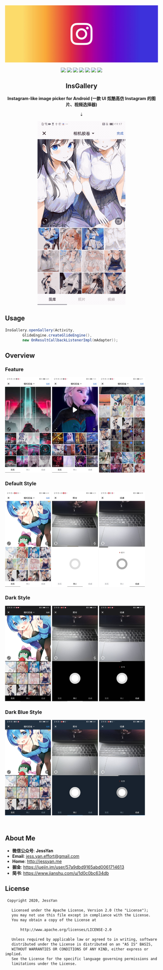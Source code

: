![Logo](art/banner.jpg)
<p align="center">
  <img src="https://img.shields.io/badge/%F0%9F%93%81-Albums-brightgreen.svg?style=?style=flat-square"/>
  <img src="https://img.shields.io/badge/%F0%9F%93%B7-Photo-brightgreen.svg?style=?style=flat-square"/>
  <img src="https://img.shields.io/badge/%F0%9F%8E%A5-Video-brightgreen.svg?style=?style=flat-square"/>
  <img src="https://img.shields.io/badge/%F0%9F%96%A5-Preview%20Photo/Video-brightgreen.svg?style=?style=flat-square"/>
  <img src="https://img.shields.io/badge/%E2%9C%82-Crop-brightgreen.svg?style=?style=flat-square"/>
  <img src="https://img.shields.io/badge/%F0%9F%8C%99-Dark%20Mode-brightgreen.svg?style=?style=flat-square"/>
  <img src="https://img.shields.io/badge/%F0%9F%94%A2-Multiple%20Selection-brightgreen.svg?style=?style=flat-square"/>
</p>

<h2 align="center">InsGallery</h1>

<p align="center">
  <b>Instagram-like image picker for Android (一款 UI 炫酷高仿 Instagram 的图片、视频选择器)</b>
</p>

<p align="center">
⇣
</p>

<p align="center">
  <img src="art/overview.gif"/>
</p>

## Usage
```java
InsGallery.openGallery(Activity,
        GlideEngine.createGlideEngine(),
        new OnResultCallbackListenerImpl(mAdapter));
```

## Overview
### Feature
<p>
   <img src="art/feature_crop_photo.jpg" width="30%" height="30%">
   <img src="art/feature_play_video.jpg" width="30%" height="30%">
   <img src="art/feature_multiple_selection.jpg" width="30%" height="30%">
</p>

### Default Style
<p>
   <img src="art/style_default_gallery.jpg" width="30%" height="30%">
   <img src="art/style_default_photo.jpg" width="30%" height="30%">
   <img src="art/style_default_video.jpg" width="30%" height="30%">
</p>

### Dark Style
<p>
   <img src="art/style_dark_gallery.jpg" width="30%" height="30%">
   <img src="art/style_dark_photo.jpg" width="30%" height="30%">
   <img src="art/style_dark_video.jpg" width="30%" height="30%">
</p>

### Dark Blue Style
<p>
   <img src="art/style_dark_blue_gallery.jpg" width="30%" height="30%">
   <img src="art/style_dark_blue_photo.jpg" width="30%" height="30%">
   <img src="art/style_dark_blue_video.jpg" width="30%" height="30%">
</p>

  
 ## About Me
 * **微信公众号**: **JessYan**
 * **Email**: <jess.yan.effort@gmail.com>
 * **Home**: <http://jessyan.me>
 * **掘金**: <https://juejin.im/user/57a9dbd9165abd0061714613>
 * **简书**: <https://www.jianshu.com/u/1d0c0bc634db>

 ## License
 ```
  Copyright 2020, JessYan

    Licensed under the Apache License, Version 2.0 (the "License");
    you may not use this file except in compliance with the License.
    You may obtain a copy of the License at

        http://www.apache.org/licenses/LICENSE-2.0

    Unless required by applicable law or agreed to in writing, software
    distributed under the License is distributed on an "AS IS" BASIS,
    WITHOUT WARRANTIES OR CONDITIONS OF ANY KIND, either express or implied.
    See the License for the specific language governing permissions and
    limitations under the License.
 ```

